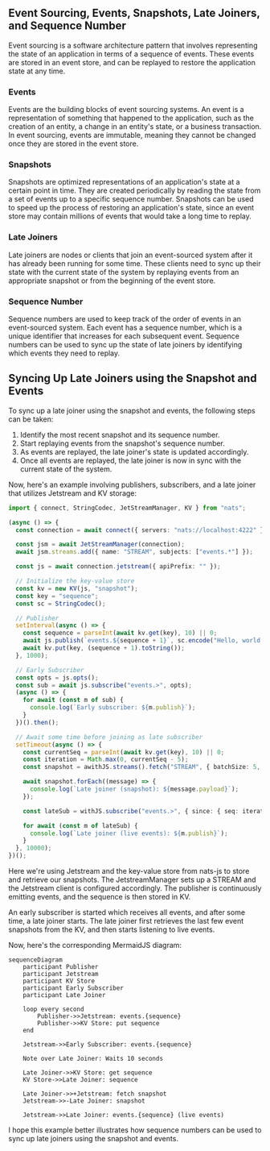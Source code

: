 ## Event Sourcing, Events, Snapshots, Late Joiners, and Sequence Number

Event sourcing is a software architecture pattern that involves representing the state of an application in terms of a sequence of events. These events are stored in an event store, and can be replayed to restore the application state at any time.

### Events
Events are the building blocks of event sourcing systems. An event is a representation of something that happened to the application, such as the creation of an entity, a change in an entity's state, or a business transaction. In event sourcing, events are immutable, meaning they cannot be changed once they are stored in the event store.

### Snapshots
Snapshots are optimized representations of an application's state at a certain point in time. They are created periodically by reading the state from a set of events up to a specific sequence number. Snapshots can be used to speed up the process of restoring an application's state, since an event store may contain millions of events that would take a long time to replay.

### Late Joiners
Late joiners are nodes or clients that join an event-sourced system after it has already been running for some time. These clients need to sync up their state with the current state of the system by replaying events from an appropriate snapshot or from the beginning of the event store.

### Sequence Number
Sequence numbers are used to keep track of the order of events in an event-sourced system. Each event has a sequence number, which is a unique identifier that increases for each subsequent event. Sequence numbers can be used to sync up the state of late joiners by identifying which events they need to replay.

## Syncing Up Late Joiners using the Snapshot and Events

To sync up a late joiner using the snapshot and events, the following steps can be taken:

1. Identify the most recent snapshot and its sequence number.
2. Start replaying events from the snapshot's sequence number.
3. As events are replayed, the late joiner's state is updated accordingly.
4. Once all events are replayed, the late joiner is now in sync with the current state of the system.


Now, here's an example involving publishers, subscribers, and a late joiner that utilizes Jetstream and KV storage:

```typescript
import { connect, StringCodec, JetStreamManager, KV } from "nats";

(async () => {
  const connection = await connect({ servers: "nats://localhost:4222" });

  const jsm = await JetStreamManager(connection);
  await jsm.streams.add({ name: "STREAM", subjects: ["events.*"] });

  const js = await connection.jetstream({ apiPrefix: "" });

  // Initialize the key-value store
  const kv = new KV(js, "snapshot");
  const key = "sequence";
  const sc = StringCodec();

  // Publisher
  setInterval(async () => {
    const sequence = parseInt(await kv.get(key), 10) || 0;
    await js.publish(`events.${sequence + 1}`, sc.encode("Hello, world!"));
    await kv.put(key, (sequence + 1).toString());
  }, 1000);

  // Early Subscriber
  const opts = js.opts();
  const sub = await js.subscribe("events.>", opts);
  (async () => {
    for await (const m of sub) {
      console.log(`Early subscriber: ${m.publish}`);
    }
  })().then();

  // Await some time before joining as late subscriber
  setTimeout(async () => {
    const currentSeq = parseInt(await kv.get(key), 10) || 0;
    const iteration = Math.max(0, currentSeq - 5);
    const snapshot = awithJS.streams().fetch("STREAM", { batchSize: 5, last: iteration });

    await snapshot.forEach((message) => {
      console.log(`Late joiner (snapshot): ${message.payload}`);
    });

    const lateSub = withJS.subscribe("events.>", { since: { seq: iteration + 1 } });

    for await (const m of lateSub) {
      console.log(`Late joiner (live events): ${m.publish}`);
    }
  }, 10000);
})();
```

Here we're using Jetstream and the key-value store from nats-js to store and retrieve our snapshots. The JetstreamManager sets up a STREAM and the Jetstream client is configured accordingly. The publisher is continuously emitting events, and the sequence is then stored in KV.

An early subscriber is started which receives all events, and after some time, a late joiner starts. The late joiner first retrieves the last few event snapshots from the KV, and then starts listening to live events.

Now, here's the corresponding MermaidJS diagram:

```mermaid
sequenceDiagram
    participant Publisher
    participant Jetstream
    participant KV Store
    participant Early Subscriber
    participant Late Joiner

    loop every second
        Publisher->>Jetstream: events.{sequence}
        Publisher->>KV Store: put sequence
    end

    Jetstream->>Early Subscriber: events.{sequence}

    Note over Late Joiner: Waits 10 seconds

    Late Joiner->>KV Store: get sequence
    KV Store->>Late Joiner: sequence

    Late Joiner->>+Jetstream: fetch snapshot
    Jetstream->>-Late Joiner: snapshot

    Jetstream->>Late Joiner: events.{sequence} (live events)
```

I hope this example better illustrates how sequence numbers can be used to sync up late joiners using the snapshot and events.
